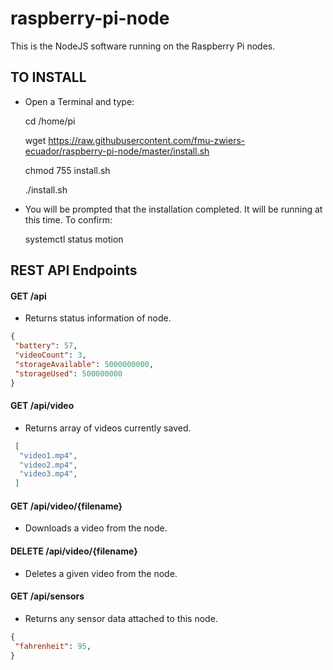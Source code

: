 # raspberry-pi-node
This is the NodeJS software running on the Raspberry Pi nodes.

## TO INSTALL 
- Open a Terminal and type:

  cd /home/pi
  
  wget https://raw.githubusercontent.com/fmu-zwiers-ecuador/raspberry-pi-node/master/install.sh
  
  chmod 755 install.sh
  
  ./install.sh

- You will be prompted that the installation completed. It will be running at this time. To confirm:

  systemctl status motion

## REST API Endpoints

#### GET /api
 - Returns status information of node.
 
 ```json
 {
  "battery": 57,
  "videoCount": 3,
  "storageAvailable": 5000000000,
  "storageUsed": 500000000
 }
  ```

#### GET /api/video
 - Returns array of videos currently saved.
```json
 [
  "video1.mp4",
  "video2.mp4",
  "video3.mp4",
 ]
 ```
 
#### GET /api/video/{filename}
 - Downloads a video from the node.
 
#### DELETE /api/video/{filename}
 - Deletes a given video from the node.

#### GET /api/sensors
 - Returns any sensor data attached to this node.
 
 ```json
 {
  "fahrenheit": 95,
 }
  ```
 
